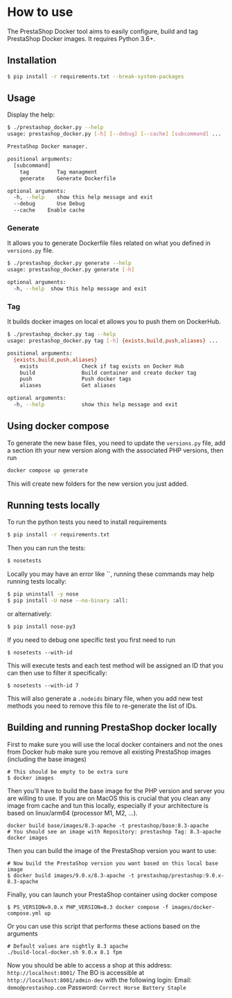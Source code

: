 # How to use

The PrestaShop Docker tool aims to easily configure, build and tag PrestaShop Docker images.
It requires Python 3.6+.

## Installation

```bash
$ pip install -r requirements.txt --break-system-packages
```

## Usage

Display the help:

```bash
$ ./prestashop_docker.py --help
usage: prestashop_docker.py [-h] [--debug] [--cache] [subcommand] ...

PrestaShop Docker manager.

positional arguments:
  [subcommand]
    tag         Tag managment
    generate    Generate Dockerfile

optional arguments:
  -h, --help    show this help message and exit
  --debug       Use Debug
  --cache    Enable cache
```

### Generate

It allows you to generate Dockerfile files related on what you defined in `versions.py` file.

```bash
$ ./prestashop_docker.py generate --help
usage: prestashop_docker.py generate [-h]

optional arguments:
  -h, --help  show this help message and exit
```

### Tag

It builds docker images on local et allows you to push them on DockerHub.

```bash
$ ./prestashop_docker.py tag --help
usage: prestashop_docker.py tag [-h] {exists,build,push,aliases} ...

positional arguments:
  {exists,build,push,aliases}
    exists              Check if tag exists on Docker Hub
    build               Build container and create docker tag
    push                Push docker tags
    aliases             Get aliases

optional arguments:
  -h, --help            show this help message and exit
```

## Using docker compose

To generate the new base files, you need to update the `versions.py` file, add a section ith your new version along with the associated PHP versions, then run

```php
docker compose up generate
```

This will create new folders for the new version you just added.

## Running tests locally

To run the python tests you need to install requirements

```bash
$ pip install -r requirements.txt
```

Then you can run the tests:

```bash
$ nosetests
```

Locally you may have an error like ``, running these commands may help running tests locally:

```bash
$ pip uninstall -y nose
$ pip install -U nose --no-binary :all:
```

or alternatively:

```bash
$ pip install nose-py3
```

If you need to debug one specific test you first need to run

```
$ nosetests --with-id
```

This will execute tests and each test method will be assigned an ID that you can then use to filter it specifically:

```
$ nosetests --with-id 7
```

This will also generate a `.nodeids` binary file, when you add new test methods you need to remove this file to re-generate the list of IDs.

## Building and running PrestaShop docker locally

First to make sure you will use the local docker containers and not the ones from Docker hub make sure you remove all existing PrestaShop images (including the base images)

```
# This should be empty to be extra sure
$ docker images
```

Then you'll have to build the base image for the PHP version and server you are willing to use. If you are on MacOS this is crucial that you clean any image from cache and tun this locally,
especially if your architecture is based on linux/arm64 (processor M1, M2, ...).

```shell
docker build base/images/8.3-apache -t prestashop/base:8.3-apache
# You should see an image with Repository: prestashop Tag: 8.3-apache
docker images
```

Then you can build the image of the PrestaShop version you want to use:

```
# Now build the PrestaShop version you want based on this local base image
$ docker build images/9.0.x/8.3-apache -t prestashop/prestashop:9.0.x-8.3-apache
```

Finally, you can launch your PrestaShop container using docker compose

```
$ PS_VERSION=9.0.x PHP_VERSION=8.3 docker compose -f images/docker-compose.yml up
```

Or you can use this script that performs these actions based on the arguments

```
# Default values are nightly 8.3 apache
./build-local-docker.sh 9.0.x 8.1 fpm
```

Now you should be able to access a shop at this address: `http://localhost:8001/`
The BO is accessible at `http://localhost:8001/admin-dev` with the following login:
Email: `demo@prestashop.com`
Password: `Correct Horse Battery Staple`
